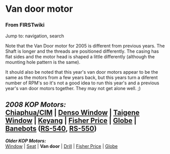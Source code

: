 

# Van door motor

### From FIRSTwiki

Jump to: navigation, search

Note that the Van Door motor for 2005 is different from previous years. The
Shaft is longer and the threads are positioned differently. The casing has
flat sides and the motor head is shaped a little differently (although the
mounting hole pattern is the same).

It should also be noted that this year's van door motors appear to be the same
as the motors from a few years back, but this years turn a diferent number of
RPM's so it's not a good idea to run this year's and a previous year's van
door motors together. They may not get alone well. ;)

_**2008 KOP Motors:**_  
[Chiaphua/CIM](CIM_motor "CIM motor" ) | [Denso
Window](Denso_window_motor "Denso window motor" ) | [Taigene
Window](/index.php?title=Taigene_window_motor&action=edit "Taigene window
motor" ) | [Keyang](/index.php?title=Keyang_motor&action=edit "Keyang motor" )
| [Fisher Price](Fisher_Price_motor "Fisher Price motor" ) |
[Globe](Globe_motor "Globe motor" ) |
[Banebots](Banebots_motor "Banebots motor" )
([RS-540](/index.php?title=RS-540_Banebots_motor&action=edit "RS-540 Banebots
motor" ), [RS-550](RS-550_Banebots_motor "RS-550 Banebots motor" ))  
---  
_**Older KOP Motors:**_  
[Window](Window_motor "Window motor" ) |
[Seat](/index.php?title=Seat_motor&action=edit "Seat motor" ) | **Van door** |
[Drill](Drill_motor "Drill motor" ) | [Fisher
Price](Fisher_Price_motor "Fisher Price motor" ) |
[Globe](Globe_motor "Globe motor" )  
  
